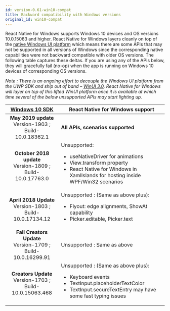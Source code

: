 ```yaml
---
id: version-0.61-win10-compat
title: Backward compatibility with Windows versions
original_id: win10-compat
---
```


React Native for Windows supports Windows 10 devices and OS versions 10.0.15063 and higher. React Native for Windows layers cleanly on top of the [native Windows UI platform](https://github.com/microsoft/microsoft-ui-xaml) which means there are some APIs that may not be supported in all versions of Windows since the corresponding native capabilities were not backward compatible with older OS versions. The following table captures these deltas. If you are using any of the APIs below, they will gracefully fail (no-op) when the app is running on Windows 10 devices of corresponding OS versions.

_Note : There is an ongoing effort to decouple the Windows UI platform from the UWP SDK and ship out of band – [WinUI 3.0](https://github.com/microsoft/microsoft-ui-xaml/blob/master/docs/roadmap.md#winui-3-q4-2019---2020). React Native for Windows will layer on top of this lifted WinUI platform once it is available at which time several of the below unsupported APIs may start lighting up._

| [Windows 10 SDK](https://developer.microsoft.com/en-us/windows/downloads/sdk-archive) | React Native for Windows support                                                                                                                                          |
| :-----------------------------------------------------------------------------------: | ------------------------------------------------------------------------------------------------------------------------------------------------------------------------------- |
|               **May 2019 update**<br> Version-1903 ; Build-10.0.18362.1               | **All APIs, scenarios supported**                                                                                                                                               |
|             **October 2018 update**<br> Version-1809 ; Build-10.0.17763.0             | Unsupported: <ul><li>useNativeDriver for animations</li><li>View.transform property</li><li>React Native for Windows in XamlIslands for hosting inside WPF/Win32 scenarios</li> |
|             **April 2018 Update**<br> Version-1803 ; Build-10.0.17134.12              | Unsupported : (Same as above plus): <ul><li>Flyout: edge alignments, ShowAt capability</li><li>Picker.editable, Picker.text</li>                                                |
|            **Fall Creators Update**<br> Version-1709 ; Build-10.0.16299.91            | Unsupported : Same as above                                                                                                                                                     |
|              **Creators Update**<br> Version-1703 ; Build-10.0.15063.468              | Unsupported : (Same as above plus): <ul><li>Keyboard events</li><li>TextInput.placeholderTextColor</li><li>TextInput.secureTextEntry may have some fast typing issues</li>      |
